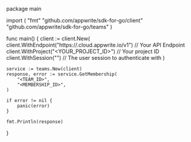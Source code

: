 package main

import (
    "fmt"
    "github.com/appwrite/sdk-for-go/client"
    "github.com/appwrite/sdk-for-go/teams"
)

func main() {
    client := client.New(
        client.WithEndpoint("https://<REGION>.cloud.appwrite.io/v1") // Your API Endpoint
        client.WithProject("<YOUR_PROJECT_ID>") // Your project ID
        client.WithSession("") // The user session to authenticate with
    )

    service := teams.New(client)
    response, error := service.GetMembership(
        "<TEAM_ID>",
        "<MEMBERSHIP_ID>",
    )

    if error != nil {
        panic(error)
    }

    fmt.Println(response)
}
